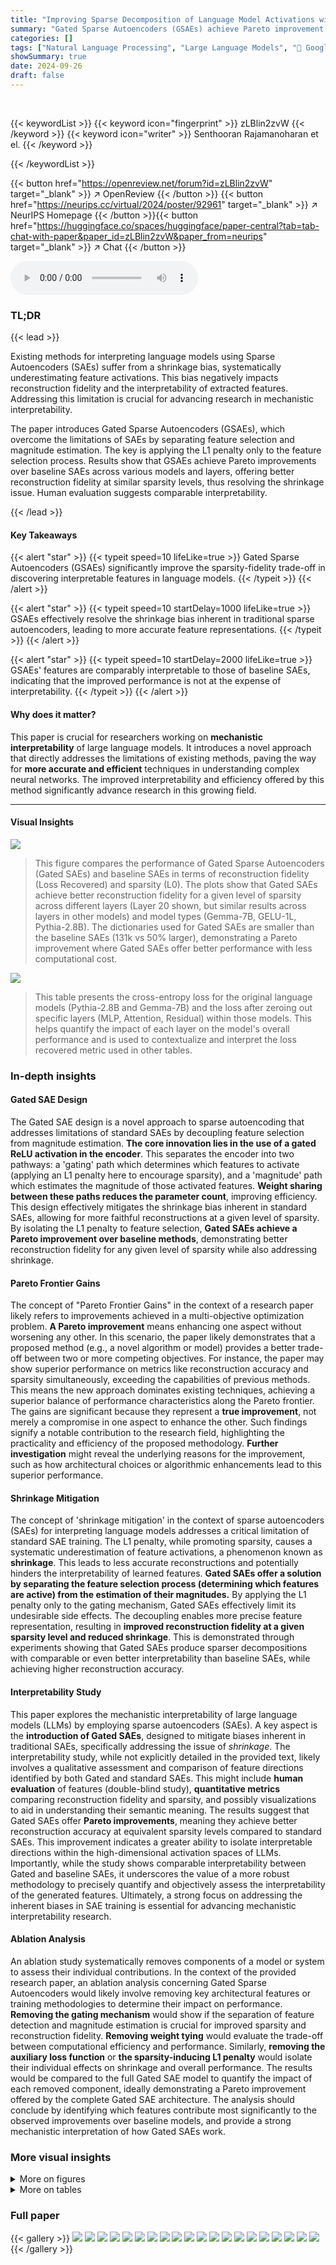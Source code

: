 ```yaml
---
title: "Improving Sparse Decomposition of Language Model Activations with Gated Sparse Autoencoders"
summary: "Gated Sparse Autoencoders (GSAEs) achieve Pareto improvement over baseline SAEs for unsupervised feature discovery in language models, resolving the shrinkage bias of L1 penalty by separating feature ..."
categories: []
tags: ["Natural Language Processing", "Large Language Models", "🏢 Google DeepMind",]
showSummary: true
date: 2024-09-26
draft: false
---
```


<br>

{{< keywordList >}}
{{< keyword icon="fingerprint" >}} zLBlin2zvW {{< /keyword >}}
{{< keyword icon="writer" >}} Senthooran Rajamanoharan et el. {{< /keyword >}}
 
{{< /keywordList >}}

{{< button href="https://openreview.net/forum?id=zLBlin2zvW" target="_blank" >}}
↗ OpenReview
{{< /button >}}
{{< button href="https://neurips.cc/virtual/2024/poster/92961" target="_blank" >}}
↗ NeurIPS Homepage
{{< /button >}}{{< button href="https://huggingface.co/spaces/huggingface/paper-central?tab=tab-chat-with-paper&paper_id=zLBlin2zvW&paper_from=neurips" target="_blank" >}}
↗ Chat
{{< /button >}}



<audio controls>
    <source src="https://ai-paper-reviewer.com/zLBlin2zvW/podcast.wav" type="audio/wav">
    Your browser does not support the audio element.
</audio>


### TL;DR


{{< lead >}}

Existing methods for interpreting language models using Sparse Autoencoders (SAEs) suffer from a shrinkage bias, systematically underestimating feature activations. This bias negatively impacts reconstruction fidelity and the interpretability of extracted features.  Addressing this limitation is crucial for advancing research in mechanistic interpretability.

The paper introduces Gated Sparse Autoencoders (GSAEs), which overcome the limitations of SAEs by separating feature selection and magnitude estimation. The key is applying the L1 penalty only to the feature selection process. Results show that GSAEs achieve Pareto improvements over baseline SAEs across various models and layers, offering better reconstruction fidelity at similar sparsity levels, thus resolving the shrinkage issue.  Human evaluation suggests comparable interpretability.

{{< /lead >}}


#### Key Takeaways

{{< alert "star" >}}
{{< typeit speed=10 lifeLike=true >}} Gated Sparse Autoencoders (GSAEs) significantly improve the sparsity-fidelity trade-off in discovering interpretable features in language models. {{< /typeit >}}
{{< /alert >}}

{{< alert "star" >}}
{{< typeit speed=10 startDelay=1000 lifeLike=true >}} GSAEs effectively resolve the shrinkage bias inherent in traditional sparse autoencoders, leading to more accurate feature representations. {{< /typeit >}}
{{< /alert >}}

{{< alert "star" >}}
{{< typeit speed=10 startDelay=2000 lifeLike=true >}} GSAEs' features are comparably interpretable to those of baseline SAEs, indicating that the improved performance is not at the expense of interpretability. {{< /typeit >}}
{{< /alert >}}

#### Why does it matter?
This paper is crucial for researchers working on **mechanistic interpretability** of large language models. It introduces a novel approach that directly addresses the limitations of existing methods, paving the way for **more accurate and efficient** techniques in understanding complex neural networks.  The improved interpretability and efficiency offered by this method significantly advance research in this growing field.

------
#### Visual Insights



![](https://ai-paper-reviewer.com/zLBlin2zvW/figures_1_1.jpg)

> This figure compares the performance of Gated Sparse Autoencoders (Gated SAEs) and baseline SAEs in terms of reconstruction fidelity (Loss Recovered) and sparsity (L0).  The plots show that Gated SAEs achieve better reconstruction fidelity for a given level of sparsity across different layers (Layer 20 shown, but similar results across layers in other models) and model types (Gemma-7B, GELU-1L, Pythia-2.8B).  The dictionaries used for Gated SAEs are smaller than the baseline SAEs (131k vs 50% larger), demonstrating a Pareto improvement where Gated SAEs offer better performance with less computational cost.





![](https://ai-paper-reviewer.com/zLBlin2zvW/tables_17_1.jpg)

> This table presents the cross-entropy loss for the original language models (Pythia-2.8B and Gemma-7B) and the loss after zeroing out specific layers (MLP, Attention, Residual) within those models.  This helps quantify the impact of each layer on the model's overall performance and is used to contextualize and interpret the loss recovered metric used in other tables.





### In-depth insights


#### Gated SAE Design
The Gated SAE design is a novel approach to sparse autoencoding that addresses limitations of standard SAEs by decoupling feature selection from magnitude estimation.  **The core innovation lies in the use of a gated ReLU activation in the encoder**. This separates the encoder into two pathways: a 'gating' path which determines which features to activate (applying an L1 penalty here to encourage sparsity), and a 'magnitude' path which estimates the magnitude of those activated features.  **Weight sharing between these paths reduces the parameter count**, improving efficiency. This design effectively mitigates the shrinkage bias inherent in standard SAEs, allowing for more faithful reconstructions at a given level of sparsity.  By isolating the L1 penalty to feature selection,  **Gated SAEs achieve a Pareto improvement over baseline methods**, demonstrating better reconstruction fidelity for any given level of sparsity while also addressing shrinkage.

#### Pareto Frontier Gains
The concept of "Pareto Frontier Gains" in the context of a research paper likely refers to improvements achieved in a multi-objective optimization problem.  **A Pareto improvement** means enhancing one aspect without worsening any other.  In this scenario, the paper likely demonstrates that a proposed method (e.g., a novel algorithm or model) provides a better trade-off between two or more competing objectives.  For instance, the paper may show superior performance on metrics like reconstruction accuracy and sparsity simultaneously, exceeding the capabilities of previous methods. This means the new approach dominates existing techniques, achieving a superior balance of performance characteristics along the Pareto frontier.  The gains are significant because they represent a **true improvement**, not merely a compromise in one aspect to enhance the other.  Such findings signify a notable contribution to the research field, highlighting the practicality and efficiency of the proposed methodology. **Further investigation** might reveal the underlying reasons for the improvement, such as how architectural choices or algorithmic enhancements lead to this superior performance.

#### Shrinkage Mitigation
The concept of 'shrinkage mitigation' in the context of sparse autoencoders (SAEs) for interpreting language models addresses a critical limitation of standard SAE training.  The L1 penalty, while promoting sparsity, causes a systematic underestimation of feature activations, a phenomenon known as **shrinkage**. This leads to less accurate reconstructions and potentially hinders the interpretability of learned features.  **Gated SAEs offer a solution by separating the feature selection process (determining which features are active) from the estimation of their magnitudes.**  By applying the L1 penalty only to the gating mechanism, Gated SAEs effectively limit its undesirable side effects. The decoupling enables more precise feature representation, resulting in **improved reconstruction fidelity at a given sparsity level and reduced shrinkage**. This is demonstrated through experiments showing that Gated SAEs produce sparser decompositions with comparable or even better interpretability than baseline SAEs, while achieving higher reconstruction accuracy.

#### Interpretability Study
This paper explores the mechanistic interpretability of large language models (LLMs) by employing sparse autoencoders (SAEs).  A key aspect is the **introduction of Gated SAEs**, designed to mitigate biases inherent in traditional SAEs, specifically addressing the issue of *shrinkage*.  The interpretability study, while not explicitly detailed in the provided text, likely involves a qualitative assessment and comparison of feature directions identified by both Gated and standard SAEs.  This might include **human evaluation** of features (double-blind study), **quantitative metrics** comparing reconstruction fidelity and sparsity, and possibly visualizations to aid in understanding their semantic meaning.  The results suggest that Gated SAEs offer **Pareto improvements**, meaning they achieve better reconstruction accuracy at equivalent sparsity levels compared to standard SAEs. This improvement indicates a greater ability to isolate interpretable directions within the high-dimensional activation spaces of LLMs. Importantly, while the study shows comparable interpretability between Gated and baseline SAEs, it underscores the value of a more robust methodology to precisely quantify and objectively assess the interpretability of the generated features.  Ultimately, a strong focus on addressing the inherent biases in SAE training is essential for advancing mechanistic interpretability research.

#### Ablation Analysis
An ablation study systematically removes components of a model or system to assess their individual contributions.  In the context of the provided research paper, an ablation analysis concerning Gated Sparse Autoencoders would likely involve removing key architectural features or training methodologies to determine their impact on performance.  **Removing the gating mechanism** would show if the separation of feature detection and magnitude estimation is crucial for improved sparsity and reconstruction fidelity.  **Removing weight tying** would evaluate the trade-off between computational efficiency and performance. Similarly,  **removing the auxiliary loss function** or **the sparsity-inducing L1 penalty** would isolate their individual effects on shrinkage and overall performance.  The results would be compared to the full Gated SAE model to quantify the impact of each removed component, ideally demonstrating a Pareto improvement offered by the complete Gated SAE architecture. The analysis should conclude by identifying which features contribute most significantly to the observed improvements over baseline models, and provide a strong mechanistic interpretation of how Gated SAEs work.


### More visual insights

<details>
<summary>More on figures
</summary>


![](https://ai-paper-reviewer.com/zLBlin2zvW/figures_3_1.jpg)

> This figure shows the architecture of the Gated Sparse Autoencoder (Gated SAE).  It illustrates how the input activation (x) is processed through two separate paths: a gating path and a magnitude path. The gating path determines which features are active using a linear transformation and a >0 threshold, producing a binary vector indicating active features. The magnitude path estimates the magnitudes of the active features using a linear transformation followed by a ReLU activation function.  Crucially, the two paths share weights (Wenc), reducing the model's parameter count. The output of the magnitude path, scaled by the gating path, is then fed into a decoder (Wdec) to reconstruct the original input (x̂).  This design aims to overcome the shrinkage bias associated with traditional SAEs by decoupling feature activation from feature magnitude estimation.


![](https://ai-paper-reviewer.com/zLBlin2zvW/figures_5_1.jpg)

> This figure compares the performance of Gated SAEs and baseline SAEs in terms of reconstruction fidelity and sparsity.  It shows that Gated SAEs consistently achieve better reconstruction fidelity (higher values on the y-axis) at any given level of sparsity (lower values on the x-axis), indicating a Pareto improvement. The experiment was conducted on layer 20 of the Gemma-7B language model, with Gated SAEs using dictionaries of size 2<sup>17</sup> (approximately 131k) and baseline SAEs using dictionaries 50% larger.  Despite this size difference, both SAE types were trained with equal compute. The Pareto improvement observed holds across different layers and in other language models (GELU-1L and Pythia-2.8B), as detailed in Appendix E.


![](https://ai-paper-reviewer.com/zLBlin2zvW/figures_6_1.jpg)

> This figure presents the results of a double-blind human interpretability study comparing Gated SAEs and baseline SAEs.  Raters assessed the interpretability of randomly selected features from both SAE types trained on two different language models (Pythia-2.8B and Gemma-7B). The figure shows the distribution of interpretability ratings ('No', 'Maybe', 'Yes') for each SAE type, for both models. The key takeaway is that, statistically speaking, there is no significant difference in the interpretability of features between Gated SAEs and baseline SAEs. Although Gated SAEs demonstrate a slight advantage, the confidence interval overlaps zero.


![](https://ai-paper-reviewer.com/zLBlin2zvW/figures_7_1.jpg)

> This figure presents the ablation study results for the Gated SAE model. The left panel (a) shows the Pareto frontiers for different variations of the Gated SAE training process, demonstrating the importance of specific aspects of the model and its training in achieving better performance.  The right panel (b) further investigates the performance improvement by comparing the Gated SAE to an alternative approach that also resolves shrinkage but does so by only adjusting feature magnitudes. This analysis reveals that the improvements of the Gated SAE extend beyond merely addressing shrinkage, suggesting that other factors such as learning better encoder and decoder directions also contribute to its enhanced performance.


![](https://ai-paper-reviewer.com/zLBlin2zvW/figures_16_1.jpg)

> This figure compares the performance of baseline and gated SAEs when using an Iterative Thresholding Optimization (ITO) algorithm at inference time for different target sparsity levels.  It shows that Gated SAEs trained with lower target sparsity levels consistently produce better dictionaries than baseline SAEs, as measured by loss recovered.  Interestingly, the best-performing baseline SAE frequently has a higher test-time sparsity than the target sparsity, suggesting potential sensitivity of the L0 sparsity metric to noise, especially in standard SAE architectures where features with very low activation are common.


![](https://ai-paper-reviewer.com/zLBlin2zvW/figures_16_2.jpg)

> This figure compares the performance of baseline SAEs, gated SAEs and baseline SAEs with learned rescale and shift in terms of the Pareto frontier of loss recovered vs L0 at different target sparsities. The Pareto frontier represents the trade-off between reconstruction fidelity and sparsity. Gated SAEs consistently outperform baseline SAEs and the baseline SAEs with learned rescale and shift, demonstrating their effectiveness in achieving better reconstruction fidelity at a given sparsity level. Although the best-performing model with inference-time optimization (ITO) achieves slightly better results, the margin is minimal, showing that the gated SAE architecture's advantage extends to ITO scenarios.


![](https://ai-paper-reviewer.com/zLBlin2zvW/figures_18_1.jpg)

> This figure compares the performance of Gated SAEs and baseline SAEs across different layers and sites within the Pythia-2.8B language model. The x-axis represents the sparsity (L0, lower is sparser), and the y-axis represents the reconstruction fidelity (Loss Recovered). Each subplot shows the results for a specific layer and site (MLP output, attention output pre-linear, and residual stream post-MLP).  The plots demonstrate that Gated SAEs consistently outperform baseline SAEs, achieving higher reconstruction fidelity for the same level of sparsity.  This Pareto improvement is observed across all layers and sites tested, highlighting the effectiveness of the proposed Gated SAE architecture.


![](https://ai-paper-reviewer.com/zLBlin2zvW/figures_19_1.jpg)

> This figure compares the performance of Gated SAEs and baseline SAEs in terms of reconstruction fidelity and sparsity.  The plots show that Gated SAEs consistently achieve better reconstruction fidelity (higher loss recovered) for a given level of sparsity (lower L0) compared to baseline SAEs.  The experiment was conducted on Layer 20 of the Gemma-7B model. The dictionaries used in Gated SAEs were smaller than the baseline SAEs (size 2<sup>17</sup> ≈ 131k vs 50% larger), while both types were trained with the same computational resources. The same trend was observed in other models (GELU-1L and Pythia-2.8B) as well.


![](https://ai-paper-reviewer.com/zLBlin2zvW/figures_20_1.jpg)

> This figure compares the performance of Gated Sparse Autoencoders (Gated SAEs) and baseline SAEs in terms of reconstruction fidelity and sparsity.  Three plots show the results for different input types (residual stream post-MLP, MLP output, attention output pre-linear) from layer 20 of the Gemma-7B language model. The Gated SAE consistently outperforms the baseline SAE, achieving higher reconstruction fidelity (lower loss) at the same level of sparsity (lower L0).  The dictionaries used by the Gated SAE are smaller (2<sup>17</sup> ≈ 131k) than the baseline SAEs (50% larger), indicating better efficiency.


![](https://ai-paper-reviewer.com/zLBlin2zvW/figures_23_1.jpg)

> This figure compares the performance of Gated SAEs and baseline SAEs across various layers and sites (MLP output, attention output pre-linear, and residual stream post-MLP) within the Pythia-2.8B language model.  The plots show the trade-off between sparsity (measured by L0, lower is sparser) and reconstruction fidelity (measured by loss recovered).  Gated SAEs consistently outperform baseline SAEs, achieving better reconstruction fidelity at the same level of sparsity or lower sparsity for comparable fidelity. In all cases, the Gated SAE shows the highest reconstruction fidelity (loss recovered) among the SAEs.


![](https://ai-paper-reviewer.com/zLBlin2zvW/figures_24_1.jpg)

> This figure shows that with the weight sharing scheme applied in the paper, the gated encoder is mathematically equivalent to a linear layer with a specific non-standard activation function called JumpReLU. The graph displays the shape of this activation function which is a piecewise linear function with a discontinuity or a gap at theta.


![](https://ai-paper-reviewer.com/zLBlin2zvW/figures_24_2.jpg)

> The figure compares the performance of Gated Sparse Autoencoders (Gated SAEs) and baseline SAEs in terms of reconstruction fidelity and sparsity.  Gated SAEs demonstrate improved reconstruction fidelity (how well the model reconstructs the original data) for a given level of sparsity (how many features are used in the reconstruction). This improvement is consistent across multiple layers of different language models (Gemma-7B, GELU-1L, Pythia-2.8B). The dictionaries used in Gated SAEs are smaller than those in baseline SAEs, demonstrating a Pareto improvement (better performance in both metrics).


![](https://ai-paper-reviewer.com/zLBlin2zvW/figures_25_1.jpg)

> This figure demonstrates the Pareto improvement of Gated SAEs over baseline SAEs in terms of reconstruction fidelity and sparsity.  Three subplots show the results of training SAEs on different parts of a Gemma-7B language model, comparing the loss recovered (reconstruction fidelity) against L0 (sparsity) for Gated SAEs and baseline SAEs. The results reveal that Gated SAEs consistently achieve higher reconstruction fidelity at any given level of sparsity compared to baseline SAEs.  The experiments were conducted ensuring both models used equal compute by adjusting the dictionary size, showing that the improvement is not due to an increase in parameters.


![](https://ai-paper-reviewer.com/zLBlin2zvW/figures_25_2.jpg)

> The figure displays the performance of Gated Sparse Autoencoders (SAEs) against baseline SAEs across different sparsity levels.  It shows that Gated SAEs achieve better reconstruction fidelity (higher loss recovered) for any given sparsity level (lower LO) compared to baseline SAEs. The experiment was conducted on Layer 20 of the Gemma-7B language model, and the findings are consistent across other models (GELU-1L, Pythia-2.8B), as detailed in Appendix E. The dictionary size of Gated SAEs was approximately 131k, while the baseline SAEs had dictionaries 50% larger, ensuring fair comparison in computational resources.


![](https://ai-paper-reviewer.com/zLBlin2zvW/figures_26_1.jpg)

> This figure shows the relative reconstruction bias (y) for Gated SAEs and baseline SAEs across different layers and sites in the Pythia-2.8B model. The relative reconstruction bias is a metric that measures the extent to which the reconstructions produced by a SAE are systematically underestimated. A value of y=1 indicates unbiased reconstructions, while values of y<1 indicate shrinkage. The plots show that Gated SAEs largely resolve shrinkage, obtaining values of y close to 1 across different layers and sites, even at high sparsity levels. In contrast, baseline SAEs show significant shrinkage, especially at high sparsity levels, as indicated by their y values well below 1. The plots highlight a key advantage of Gated SAEs over baseline SAEs: Gated SAEs effectively mitigate the bias of shrinkage introduced by the L1 sparsity penalty, allowing them to achieve more faithful reconstructions at the same sparsity levels.


![](https://ai-paper-reviewer.com/zLBlin2zvW/figures_26_2.jpg)

> This figure shows two plots comparing the performance of Gated SAEs and baseline SAEs in terms of reconstruction fidelity (loss recovered) and sparsity (L0).  The left plot (a) demonstrates that Gated SAEs achieve better reconstruction fidelity for any given level of sparsity, showing a Pareto improvement. The right plot (b) shows that Gated SAEs resolve the shrinkage bias observed in baseline SAEs, meaning that they don't systematically underestimate feature activations.  The results shown are for GELU-1L neuron activations, but similar results are shown in Appendix E for Pythia-2.8B and Gemma-7B.


![](https://ai-paper-reviewer.com/zLBlin2zvW/figures_27_1.jpg)

> This figure presents two plots visualizing the performance of Gated SAEs against baseline SAEs in terms of reconstruction fidelity and sparsity.  Plot (a) shows that Gated SAEs achieve better reconstruction fidelity for any given level of sparsity (lower L0 means sparser). Plot (b) demonstrates that Gated SAEs mitigate the 'shrinkage' issue, a bias found in baseline SAEs where the magnitude of feature activations is systematically underestimated. The plots use GELU-1L neuron activations for comparison, with Appendix E providing similar results for Pythia-2.8B and Gemma-7B.


![](https://ai-paper-reviewer.com/zLBlin2zvW/figures_27_2.jpg)

> This figure compares the performance of Gated Sparse Autoencoders (Gated SAEs) and baseline SAEs in terms of reconstruction fidelity and sparsity.  Three plots show the results for different locations within a Gemma-7B language model.  Gated SAEs consistently achieve better reconstruction fidelity (y-axis) at any given level of sparsity (x-axis), indicating a Pareto improvement.  The dictionaries used in Gated SAEs are smaller than those in baseline SAEs (131k vs. 50% larger), yet they achieve comparable performance with the same compute resources. This consistent improvement across different layers and models is further discussed in Appendix E.


![](https://ai-paper-reviewer.com/zLBlin2zvW/figures_28_1.jpg)

> The figure shows the Pareto frontier for Gated and Baseline Sparse Autoencoders (SAEs) trained on layer 20 of the Gemma-7B language model.  The plots compare reconstruction fidelity (loss recovered) against sparsity (L0). Gated SAEs consistently show improved reconstruction fidelity at any given sparsity level compared to the baseline SAEs.  The dictionaries used for the Gated SAEs are smaller (2<sup>17</sup> ≈ 131k parameters) than those used for the baseline SAEs, which are 50% larger; however, the training compute is equivalent.  The Pareto improvement is consistent across multiple models (GELU-1L, Pythia-2.8B, Gemma-7B) and layers.


</details>




<details>
<summary>More on tables
</summary>


![](https://ai-paper-reviewer.com/zLBlin2zvW/tables_23_1.jpg)
> This table presents the results of training baseline sparse autoencoders (SAEs) on the Gemma-7B language model.  It shows the hyperparameters used during training, along with key performance metrics and characteristics of the resulting SAEs. Key metrics include reconstruction fidelity (Loss Recovered), sparsity (L0), and the relative reconstruction bias (Shrinkage), indicating whether the SAE's reconstructions systematically underestimate the true activation magnitudes. The table also specifies the model layer and site the SAEs were trained on, including MLP, attention, and residual stream activations. The Pareto optimal SAEs are italicized, representing a set of SAEs where no improvement can be achieved in reconstruction fidelity without sacrificing sparsity or vice versa. The data is used to compare the performance of baseline SAEs against Gated SAEs.

![](https://ai-paper-reviewer.com/zLBlin2zvW/tables_23_2.jpg)
> This table presents the results of training baseline sparse autoencoders (SAEs) on the Gemma-7B language model with 1024 sequence length.  For each layer and site (Residual stream, MLP, Attention), various sparsity levels (λ) were tested, and the corresponding learning rate (LR), L0 norm (LO), percentage of loss recovered, clean cross-entropy loss, SAE cross-entropy loss, zero-ablation cross-entropy loss, width of the SAE, percentage of alive features, and shrinkage are reported.  The italicized rows represent the Pareto optimal SAEs, indicating the best trade-off between sparsity and reconstruction fidelity.

![](https://ai-paper-reviewer.com/zLBlin2zvW/tables_29_1.jpg)
> This table presents the results of training baseline sparse autoencoders (SAEs) on the Gemma-7B language model.  The table shows hyperparameters used during training, along with key performance metrics such as the percentage of loss recovered and the L0 sparsity.  The italicized entries highlight the Pareto optimal SAEs, representing the best trade-off between reconstruction fidelity and sparsity for each hyperparameter setting. Results are provided for multiple layers and sites within the model.

![](https://ai-paper-reviewer.com/zLBlin2zvW/tables_30_1.jpg)
> This table presents the results for Gemma-7B Baseline SAEs, with a sequence length of 1024.  It shows various hyperparameters used during training (λ, LR), the resulting sparsity (LO), the percentage of loss recovered, the clean cross-entropy loss, the SAE cross-entropy loss, and the 0-ablation cross-entropy loss.  Additionally, the table indicates the width of the SAE, the percentage of alive features, the shrinkage factor (γ), and the number of features.  The italicized entries indicate Pareto optimal SAEs, representing a trade-off between reconstruction accuracy and sparsity.

![](https://ai-paper-reviewer.com/zLBlin2zvW/tables_31_1.jpg)
> This table presents the results of training baseline sparse autoencoders (SAEs) on the Gemma-7B language model.  The table shows the performance of different SAEs with varying sparsity levels (Sparsity), achieved by adjusting the L1 regularization parameter (λ).  For each SAE, several metrics are reported: the learning rate (LR) used during training, the number of active features (LO), the percentage of loss recovered relative to a zero-ablation baseline (% CE Recovered), the cross-entropy loss for the original language model (Clean CE Loss), the cross-entropy loss after applying the SAE reconstruction (SAE CE Loss), the cross-entropy loss after zeroing out the activations before the SAE (0 Abl. CE Loss), the width of the SAE's hidden layer (Width), the percentage of alive neurons (% Alive), the relative reconstruction bias (Shrinkage), and the total number of features used in the SAE dictionary (Features).  The italicized entries represent SAEs that achieve a Pareto optimal balance between sparsity and reconstruction fidelity.

![](https://ai-paper-reviewer.com/zLBlin2zvW/tables_32_1.jpg)
> This table presents the results of training baseline sparse autoencoders (SAEs) on the Gemma-7B language model.  It shows the performance of SAEs at different layers and sites within the model. The key metrics presented include sparsity (LO), reconstruction fidelity (% CE Recovered), and the relative reconstruction bias (Shrinkage).  The table helps in understanding how the performance of baseline SAEs varies across different layers and locations within the model. The italicized entries indicate the Pareto optimal SAEs, representing the best tradeoff between sparsity and reconstruction quality.

![](https://ai-paper-reviewer.com/zLBlin2zvW/tables_33_1.jpg)
> This table presents the results for Gemma-7B baseline SAEs with a sequence length of 1024.  It shows various hyperparameters used during training, including the L1 regularization strength (lambda), learning rate, and the resulting L0 sparsity (average number of active features).  Key performance metrics are also listed:  Loss Recovered (how well the model's performance is preserved after using the SAE's reconstruction), cross-entropy loss for the clean model, the SAE itself and for the zero-ablated (where the corresponding sub-layers activations are set to zero), the width of the SAE and how many features were actually alive (percentage of active features), and the relative reconstruction bias (shrinkage), which measures the extent of underestimation of feature activations. The italicized rows represent Pareto optimal SAEs; these represent trade-offs where improvement in one metric does not come at the cost of worsening another.  This table helps to understand the performance of the baseline SAEs and serves as a basis of comparison against Gated SAEs later in the paper.

![](https://ai-paper-reviewer.com/zLBlin2zvW/tables_34_1.jpg)
> This table presents the results of training baseline sparse autoencoders (SAEs) on the Gemma-7B language model.  The table shows the hyperparameters used for training, including the sparsity penalty (λ), learning rate (LR), and the resulting L0 (sparsity) and loss recovered (reconstruction fidelity).  The table also shows the percentage of clean CE loss recovered, clean CE loss, SAE CE loss, 0 Abl. CE loss, the width of the SAE, the percentage of alive features, and the shrinkage observed.  The italicized rows indicate the Pareto optimal SAEs, representing the best trade-off between sparsity and reconstruction fidelity.

![](https://ai-paper-reviewer.com/zLBlin2zvW/tables_35_1.jpg)
> This table presents the results of training baseline sparse autoencoders (SAEs) on the Gemma-7B language model.  It shows the performance of SAEs at different layers (6, 13, 20, 27) and sites (residual stream, MLP, attention) within the model. The table includes hyperparameters (λ, LR), sparsity metrics (LO), reconstruction fidelity (% CE Recovered), cross-entropy loss for clean activations, SAE reconstructions, and zero-ablated activations, the width of the SAE, percentage of alive features, and a shrinkage metric.  Italicized entries indicate Pareto optimal SAEs, representing the best trade-off between sparsity and reconstruction fidelity.

![](https://ai-paper-reviewer.com/zLBlin2zvW/tables_36_1.jpg)
> This table presents the results of training baseline sparse autoencoders (SAEs) on the Gemma-7B language model.  It shows the hyperparameters used for training, the resulting model performance metrics (loss recovered, sparsity (L0), etc.), and  whether the model was Pareto optimal.  The table focuses on different layers and sites within the model and helps compare performance of different configurations.

</details>




### Full paper

{{< gallery >}}
<img src="https://ai-paper-reviewer.com/zLBlin2zvW/1.png" class="grid-w50 md:grid-w33 xl:grid-w25" />
<img src="https://ai-paper-reviewer.com/zLBlin2zvW/2.png" class="grid-w50 md:grid-w33 xl:grid-w25" />
<img src="https://ai-paper-reviewer.com/zLBlin2zvW/3.png" class="grid-w50 md:grid-w33 xl:grid-w25" />
<img src="https://ai-paper-reviewer.com/zLBlin2zvW/4.png" class="grid-w50 md:grid-w33 xl:grid-w25" />
<img src="https://ai-paper-reviewer.com/zLBlin2zvW/5.png" class="grid-w50 md:grid-w33 xl:grid-w25" />
<img src="https://ai-paper-reviewer.com/zLBlin2zvW/6.png" class="grid-w50 md:grid-w33 xl:grid-w25" />
<img src="https://ai-paper-reviewer.com/zLBlin2zvW/7.png" class="grid-w50 md:grid-w33 xl:grid-w25" />
<img src="https://ai-paper-reviewer.com/zLBlin2zvW/8.png" class="grid-w50 md:grid-w33 xl:grid-w25" />
<img src="https://ai-paper-reviewer.com/zLBlin2zvW/9.png" class="grid-w50 md:grid-w33 xl:grid-w25" />
<img src="https://ai-paper-reviewer.com/zLBlin2zvW/10.png" class="grid-w50 md:grid-w33 xl:grid-w25" />
<img src="https://ai-paper-reviewer.com/zLBlin2zvW/11.png" class="grid-w50 md:grid-w33 xl:grid-w25" />
<img src="https://ai-paper-reviewer.com/zLBlin2zvW/12.png" class="grid-w50 md:grid-w33 xl:grid-w25" />
<img src="https://ai-paper-reviewer.com/zLBlin2zvW/13.png" class="grid-w50 md:grid-w33 xl:grid-w25" />
<img src="https://ai-paper-reviewer.com/zLBlin2zvW/14.png" class="grid-w50 md:grid-w33 xl:grid-w25" />
<img src="https://ai-paper-reviewer.com/zLBlin2zvW/15.png" class="grid-w50 md:grid-w33 xl:grid-w25" />
<img src="https://ai-paper-reviewer.com/zLBlin2zvW/16.png" class="grid-w50 md:grid-w33 xl:grid-w25" />
<img src="https://ai-paper-reviewer.com/zLBlin2zvW/17.png" class="grid-w50 md:grid-w33 xl:grid-w25" />
<img src="https://ai-paper-reviewer.com/zLBlin2zvW/18.png" class="grid-w50 md:grid-w33 xl:grid-w25" />
<img src="https://ai-paper-reviewer.com/zLBlin2zvW/19.png" class="grid-w50 md:grid-w33 xl:grid-w25" />
<img src="https://ai-paper-reviewer.com/zLBlin2zvW/20.png" class="grid-w50 md:grid-w33 xl:grid-w25" />
{{< /gallery >}}
